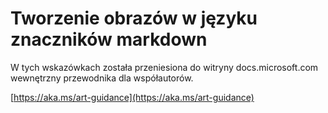 # <a name="create-images-in-markdown"></a>Tworzenie obrazów w języku znaczników markdown

W tych wskazówkach została przeniesiona do witryny docs.microsoft.com wewnętrzny przewodnika dla współautorów.

[https://aka.ms/art-guidance](https://aka.ms/art-guidance)
